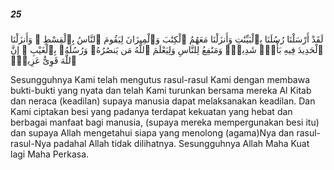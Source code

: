 ##### 25

<span class="ayah">لَقَدْ أَرْسَلْنَا رُسُلَنَا بِٱلْبَيِّنَٰتِ وَأَنزَلْنَا مَعَهُمُ ٱلْكِتَٰبَ وَٱلْمِيزَانَ لِيَقُومَ ٱلنَّاسُ بِٱلْقِسْطِ ۖ وَأَنزَلْنَا ٱلْحَدِيدَ فِيهِ بَأْسٌۭ شَدِيدٌۭ وَمَنَٰفِعُ لِلنَّاسِ وَلِيَعْلَمَ ٱللَّهُ مَن يَنصُرُهُۥ وَرُسُلَهُۥ بِٱلْغَيْبِ ۚ إِنَّ ٱللَّهَ قَوِىٌّ عَزِيزٌۭ</span>

<span class="ayah_translation">Sesungguhnya Kami telah mengutus rasul-rasul Kami dengan membawa bukti-bukti yang nyata dan telah Kami turunkan bersama mereka Al Kitab dan neraca (keadilan) supaya manusia dapat melaksanakan keadilan. Dan Kami ciptakan besi yang padanya terdapat kekuatan yang hebat dan berbagai manfaat bagi manusia, (supaya mereka mempergunakan besi itu) dan supaya Allah mengetahui siapa yang menolong (agama)Nya dan rasul-rasul-Nya padahal Allah tidak dilihatnya. Sesungguhnya Allah Maha Kuat lagi Maha Perkasa.</span>
